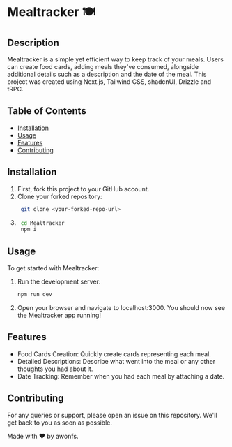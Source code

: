 # Mealtracker :plate_with_cutlery:

## Description

Mealtracker is a simple yet efficient way to keep track of your meals. Users can create food cards, adding meals they've consumed, alongside additional details such as a description and the date of the meal. This project was created using Next.js, Tailwind CSS, shadcnUI, Drizzle and tRPC.

## Table of Contents

- [Installation](#installation)
- [Usage](#usage)
- [Features](#features)
- [Contributing](#contributing)

## Installation

1. First, fork this project to your GitHub account.
2. Clone your forked repository:
   ```bash
    git clone <your-forked-repo-url>
   ```
3. ```bash
    cd Mealtracker
    npm i
   ```

## Usage

To get started with Mealtracker:

1. Run the development server:
   ```bash
   npm run dev
   ```
2. Open your browser and navigate to localhost:3000. You should now see the Mealtracker app running!

## Features

- Food Cards Creation: Quickly create cards representing each meal.
- Detailed Descriptions: Describe what went into the meal or any other thoughts you had about it.
- Date Tracking: Remember when you had each meal by attaching a date.

## Contributing

For any queries or support, please open an issue on this repository. We'll get back to you as soon as possible.

Made with :heart: by awonfs.
